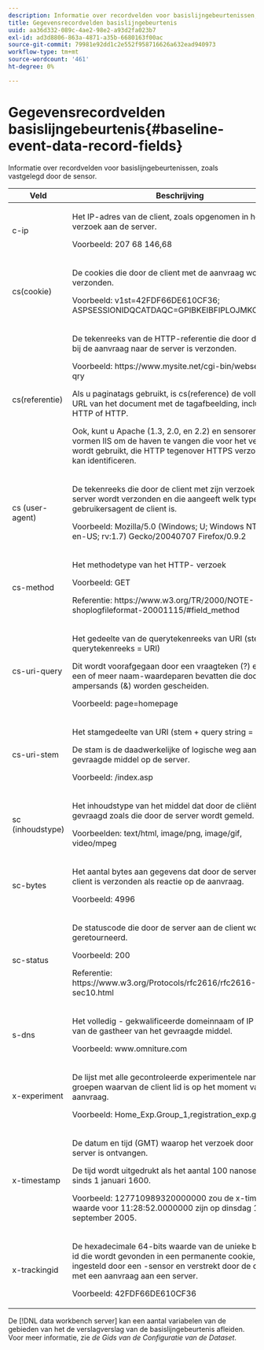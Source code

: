 ```yaml
---
description: Informatie over recordvelden voor basislijngebeurtenissen, zoals vastgelegd door de sensor.
title: Gegevensrecordvelden basislijngebeurtenis
uuid: aa36d332-089c-4ae2-98e2-a93d2fa023b7
exl-id: ad3d8806-863a-4871-a35b-6680163f00ac
source-git-commit: 79981e92dd1c2e552f958716626a632ead940973
workflow-type: tm+mt
source-wordcount: '461'
ht-degree: 0%

---
```


# Gegevensrecordvelden basislijngebeurtenis{#baseline-event-data-record-fields}

Informatie over recordvelden voor basislijngebeurtenissen, zoals vastgelegd door de sensor.

<table id="table_E29606BB010E4DB48C463979B7BEC769">
 <thead>
  <tr>
   <th colname="col1" class="entry"> Veld </th>
   <th colname="col2" class="entry"> Beschrijving </th>
  </tr>
 </thead>
 <tbody>
  <tr>
   <td colname="col1"> c-ip </td>
   <td colname="col2"> <p>Het IP-adres van de client, zoals opgenomen in het verzoek aan de server. </p> <p>Voorbeeld: 207 68 146,68 </p> </td>
  </tr>
  <tr>
   <td colname="col1"> cs(cookie) </td>
   <td colname="col2"> <p>De cookies die door de client met de aanvraag worden verzonden. </p> <p>Voorbeeld: v1st=42FDF66DE610CF36; ASPSESSIONIDQCATDAQC=GPIBKEIBFIPLOJMKCAAEPM; </p> </td>
  </tr>
  <tr>
   <td colname="col1"> cs(referentie) </td>
   <td colname="col2"> <p>De tekenreeks van de HTTP-referentie die door de client bij de aanvraag naar de server is verzonden. </p> <p>Voorbeeld: https://www.mysite.net/cgi-bin/websearch?qry </p> <p>Als u paginatags gebruikt, is cs(reference) de volledige URL van het document met de tagafbeelding, inclusief HTTP of HTTP. </p> <p>Ook, kunt u Apache (1.3, 2.0, en 2.2) en sensoren vormen IIS om de haven te vangen die voor het verzoek wordt gebruikt, die HTTP tegenover HTTPS verzoeken kan identificeren. </p> </td>
  </tr>
  <tr>
   <td colname="col1"> cs (user-agent) </td>
   <td colname="col2"> <p>De tekenreeks die door de client met zijn verzoek naar de server wordt verzonden en die aangeeft welk type gebruikersagent de client is. </p> <p>Voorbeeld: Mozilla/5.0 (Windows; U; Windows NT 5.1; en-US; rv:1.7) Gecko/20040707 Firefox/0.9.2 </p> </td>
  </tr>
  <tr>
   <td colname="col1"> cs-method </td>
   <td colname="col2"> <p>Het methodetype van het HTTP- verzoek </p> <p>Voorbeeld: GET </p> <p>Referentie: https://www.w3.org/TR/2000/NOTE-shoplogfileformat-20001115/#field_method </p> </td>
  </tr>
  <tr>
   <td colname="col1"> cs-uri-query </td>
   <td colname="col2"> <p>Het gedeelte van de querytekenreeks van URI (stem + querytekenreeks = URI) </p> <p>Dit wordt voorafgegaan door een vraagteken (?) en kan een of meer naam-waardeparen bevatten die door ampersands (&amp;) worden gescheiden. </p> <p>Voorbeeld: page=homepage </p> </td>
  </tr>
  <tr>
   <td colname="col1"> cs-uri-stem </td>
   <td colname="col2"> <p>Het stamgedeelte van URI (stem + query string = URI) </p> <p>De stam is de daadwerkelijke of logische weg aan het gevraagde middel op de server. </p> <p>Voorbeeld: /index.asp </p> </td>
  </tr>
  <tr>
   <td colname="col1"> sc (inhoudstype) </td>
   <td colname="col2"> <p>Het inhoudstype van het middel dat door de cliënt wordt gevraagd zoals die door de server wordt gemeld. </p> <p>Voorbeelden: text/html, image/png, image/gif, video/mpeg </p> </td>
  </tr>
  <tr>
   <td colname="col1"> sc-bytes </td>
   <td colname="col2"> <p>Het aantal bytes aan gegevens dat door de server naar de client is verzonden als reactie op de aanvraag. </p> <p>Voorbeeld: 4996 </p> </td>
  </tr>
  <tr>
   <td colname="col1"> sc-status </td>
   <td colname="col2"> <p>De statuscode die door de server aan de client wordt geretourneerd. </p> <p>Voorbeeld: 200 </p> <p>Referentie: https://www.w3.org/Protocols/rfc2616/rfc2616-sec10.html </p> </td>
  </tr>
  <tr>
   <td colname="col1"> s-dns </td>
   <td colname="col2"> <p>Het volledig - gekwalificeerde domeinnaam of IP adres van de gastheer van het gevraagde middel. </p> <p>Voorbeeld: www.omniture.com </p> </td>
  </tr>
  <tr>
   <td colname="col1"> x-experiment </td>
   <td colname="col2"> <p>De lijst met alle gecontroleerde experimentele namen en groepen waarvan de client lid is op het moment van de aanvraag. </p> <p>Voorbeeld: Home_Exp.Group_1,registration_exp.group_2 </p> </td>
  </tr>
  <tr>
   <td colname="col1"> x-timestamp </td>
   <td colname="col2"> <p>De datum en tijd (GMT) waarop het verzoek door de server is ontvangen. </p> <p>De tijd wordt uitgedrukt als het aantal 100 nanoseconden sinds 1 januari 1600. </p> <p>Voorbeeld: 127710989320000000 zou de x-timestamp waarde voor 11:28:52.0000000 zijn op dinsdag 13 september 2005. </p> </td>
  </tr>
  <tr>
   <td colname="col1"> x-trackingid </td>
   <td colname="col2"> <p>De hexadecimale 64-bits waarde van de unieke browser-id die wordt gevonden in een permanente cookie, zoals ingesteld door een <span class="wintitle">-sensor </span> en verstrekt door de client met een aanvraag aan een server. </p> <p>Voorbeeld: 42FDF66DE610CF36 </p> </td>
  </tr>
 </tbody>
</table>

De [!DNL data workbench server] kan een aantal variabelen van de gebieden van het de verslagverslag van de basislijngebeurtenis afleiden. Voor meer informatie, zie *de Gids van de Configuratie van de Dataset*.

